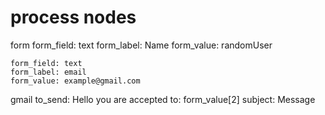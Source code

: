 # process nodes

form
    form_field: text
    form_label: Name
    form_value: randomUser

    form_field: text
    form_label: email
    form_value: example@gmail.com

gmail
    to_send: Hello you are accepted
    to: form_value[2]
    subject: Message
